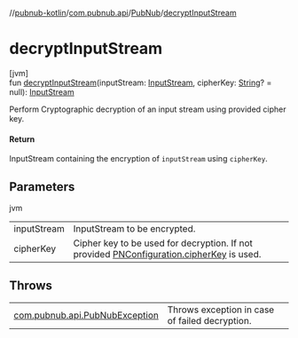 //[pubnub-kotlin](../../../index.md)/[com.pubnub.api](../index.md)/[PubNub](index.md)/[decryptInputStream](decrypt-input-stream.md)

# decryptInputStream

[jvm]\
fun [decryptInputStream](decrypt-input-stream.md)(inputStream: [InputStream](https://docs.oracle.com/javase/8/docs/api/java/io/InputStream.html), cipherKey: [String](https://kotlinlang.org/api/latest/jvm/stdlib/kotlin/-string/index.html)? = null): [InputStream](https://docs.oracle.com/javase/8/docs/api/java/io/InputStream.html)

Perform Cryptographic decryption of an input stream using provided cipher key.

#### Return

InputStream containing the encryption of `inputStream` using `cipherKey`.

## Parameters

jvm

| | |
|---|---|
| inputStream | InputStream to be encrypted. |
| cipherKey | Cipher key to be used for decryption. If not provided [PNConfiguration.cipherKey](../-p-n-configuration/cipher-key.md) is used. |

## Throws

| | |
|---|---|
| [com.pubnub.api.PubNubException](../-pub-nub-exception/index.md) | Throws exception in case of failed decryption. |
